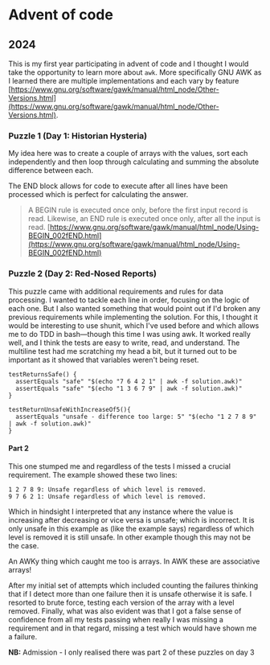 # Advent of code

## 2024

This is my first year participating in advent of code and I thought I would take the opportunity to learn more about `awk`.  More specifically GNU AWK as I learned there are multiple implementations and each vary by feature [https://www.gnu.org/software/gawk/manual/html_node/Other-Versions.html](https://www.gnu.org/software/gawk/manual/html_node/Other-Versions.html).

### Puzzle 1 (Day 1: Historian Hysteria)

My idea here was to create a couple of arrays with the values, sort each independently and then loop through calculating and summing the absolute difference between each.

The END block allows for code to execute after all lines have been processed which is perfect for calculating the answer.

>A BEGIN rule is executed once only, before the first input record is read. Likewise, an END rule is executed once only, after all the input is read.
> [https://www.gnu.org/software/gawk/manual/html_node/Using-BEGIN_002fEND.html](https://www.gnu.org/software/gawk/manual/html_node/Using-BEGIN_002fEND.html)

### Puzzle 2 (Day 2: Red-Nosed Reports)

This puzzle came with additional requirements and rules for data processing. I wanted to tackle each line in order, focusing on the logic of each one. But I also wanted something that would point out if I'd broken any previous requirements while implementing the solution. For this, I thought it would be interesting to use shunit, which I've used before and which allows me to do TDD in bash—though this time I was using awk. It worked really well, and I think the tests are easy to write, read, and understand. The multiline test had me scratching my head a bit, but it turned out to be important as it showed that variables weren't being reset.

```shell
testReturnsSafe() {
  assertEquals "safe" "$(echo "7 6 4 2 1" | awk -f solution.awk)"
  assertEquals "safe" "$(echo "1 3 6 7 9" | awk -f solution.awk)"
}

testReturnUnsafeWithIncreaseOf5(){
  assertEquals "unsafe - difference too large: 5" "$(echo "1 2 7 8 9" | awk -f solution.awk)"
}
```

#### Part 2

This one stumped me and regardless of the tests I missed a crucial requirement.  The example showed these two lines:

```text
1 2 7 8 9: Unsafe regardless of which level is removed.
9 7 6 2 1: Unsafe regardless of which level is removed.
```
Which in hindsight I interpreted that any instance where the value is increasing after decreasing or vice versa is unsafe; which is incorrect.  It is only unsafe in this example as (like the example says) regardless of which level is removed it is still unsafe.  In other example though this may not be the case.

An AWKy thing which caught me too is arrays.  In AWK these are associative arrays!

After my initial set of attempts which included counting the failures thinking that if I detect more than one failure then it is unsafe otherwise it is safe.  I resorted to brute force, testing each version of the array with a level removed.  Finally, what was also evident was that I got a false sense of confidence from all my tests passing when really I was missing a requirement and in that regard, missing a test which would have shown me a failure.

**NB:** Admission - I only realised there was part 2 of these puzzles on day 3 <sigh>